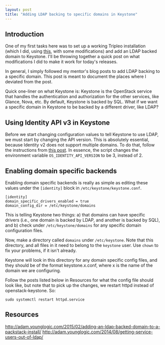```yaml
---
layout: post
title: "Adding LDAP backing to specific domains in Keystone"
---
```


Introduction
-------------

One of my first tasks here was to set up a working Tripleo installation (which I
did, using [this](http://adam.younglogic.com/2016/05/freeipa-tripleo-undercloud/),
with some modifications) and add an LDAP backed domain to Keystone. I'll be throwing
together a quick post on what modifications I did to make it work for today's releases.

In general, I simply followed my mentor's blog posts to add LDAP backing to a specific
domain. This post is meant to document the places where I deviated from the post.

Quick one-liner on what Keystone is: Keystone is the OpenStack service that handles
the authentication and authorization for the other services, like Glance, Nova, etc.
By default, Keystone is backed by SQL. What if we want a specific domain in Keystone
to be backed by a different driver, like LDAP?

Using Identity API v3 in Keystone
-----------------------------------

Before we start changing configuration values to tell Keystone to use LDAP, we must start
by changing the API version. This is absolutely essential, because Identity v2 does not
support multiple domains. To do that, follow the instructions from
[this post](http://adam.younglogic.com/2016/03/v3fromv2/). In essence, the script changes
the environment variable `OS_IDENTITY_API_VERSION` to be 3, instead of 2.

Enabling domain specific backends
---------------------------------

Enabling domain specific backends is really as simple as editing these values under the
`[identity]` block in `/etc/keystone/keystone.conf`.

```
[identity]
domain_specific_drivers_enabled = true
domain_config_dir = /etc/keystone/domains
```

This is telling Keystone two things: a) that domains can have specific drivers (i.e., one
domain is backed by LDAP, and another is backed by SQL), and b) check under `/etc/keystone/domains`
for any specific domain configuration files.

Now, make a directory called `domains` under `/etc/keystone`. Note that this directory, and all
files in it need to belong to the `keystone` user. Use `chown` to fix your problems, if it isn't
already.

Keystone will look in this directory for any domain specific config files, and they should be of
the format keystone.x.conf, where x is the name of the domain we are configuring.

Follow the posts listed below in Resources for what the config file should look like, but note that
to pick up the changes, we restart httpd instead of openstack-keystone. So:
```
sudo systemctl restart httpd.service
```
Resources
---------
http://adam.younglogic.com/2015/02/adding-an-ldap-backed-domain-to-a-packstack-install/
http://adam.younglogic.com/2014/08/getting-service-users-out-of-ldap/

